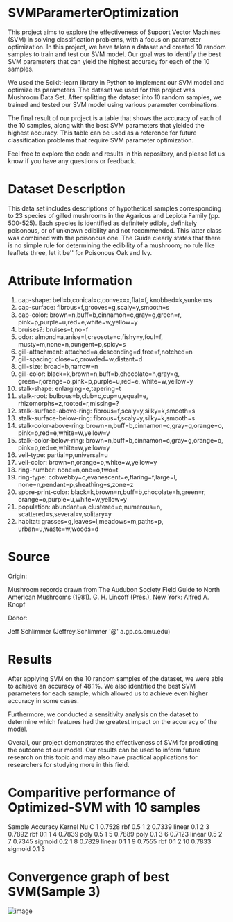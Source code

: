 # SVMParamerterOptimization
This project aims to explore the effectiveness of Support Vector Machines (SVM) in solving classification problems, with a focus on parameter optimization. In this project, we have taken a dataset and created 10 random samples to train and test our SVM model. Our goal was to identify the best SVM parameters that can yield the highest accuracy for each of the 10 samples.

We used the Scikit-learn library in Python to implement our SVM model and optimize its parameters. The dataset we used for this project was Mushroom Data Set. After splitting the dataset into 10 random samples, we trained and tested our SVM model using various parameter combinations.

The final result of our project is a table that shows the accuracy of each of the 10 samples, along with the best SVM parameters that yielded the highest accuracy. This table can be used as a reference for future classification problems that require SVM parameter optimization.

Feel free to explore the code and results in this repository, and please let us know if you have any questions or feedback.
# Dataset Description

This data set includes descriptions of hypothetical samples corresponding to 23 species of gilled mushrooms in the Agaricus and Lepiota Family (pp. 500-525). Each species is identified as definitely edible, definitely poisonous, or of unknown edibility and not recommended. This latter class was combined with the poisonous one. The Guide clearly states that there is no simple rule for determining the edibility of a mushroom; no rule like leaflets three, let it be'' for Poisonous Oak and Ivy.
# Attribute Information

   1. cap-shape: bell=b,conical=c,convex=x,flat=f, knobbed=k,sunken=s
2. cap-surface: fibrous=f,grooves=g,scaly=y,smooth=s
3. cap-color: brown=n,buff=b,cinnamon=c,gray=g,green=r, pink=p,purple=u,red=e,white=w,yellow=y
4. bruises?: bruises=t,no=f
5. odor: almond=a,anise=l,creosote=c,fishy=y,foul=f, musty=m,none=n,pungent=p,spicy=s
6. gill-attachment: attached=a,descending=d,free=f,notched=n
7. gill-spacing: close=c,crowded=w,distant=d
8. gill-size: broad=b,narrow=n
9. gill-color: black=k,brown=n,buff=b,chocolate=h,gray=g, green=r,orange=o,pink=p,purple=u,red=e, white=w,yellow=y
10. stalk-shape: enlarging=e,tapering=t
11. stalk-root: bulbous=b,club=c,cup=u,equal=e, rhizomorphs=z,rooted=r,missing=?
12. stalk-surface-above-ring: fibrous=f,scaly=y,silky=k,smooth=s
13. stalk-surface-below-ring: fibrous=f,scaly=y,silky=k,smooth=s
14. stalk-color-above-ring: brown=n,buff=b,cinnamon=c,gray=g,orange=o, pink=p,red=e,white=w,yellow=y
15. stalk-color-below-ring: brown=n,buff=b,cinnamon=c,gray=g,orange=o, pink=p,red=e,white=w,yellow=y
16. veil-type: partial=p,universal=u
17. veil-color: brown=n,orange=o,white=w,yellow=y
18. ring-number: none=n,one=o,two=t
19. ring-type: cobwebby=c,evanescent=e,flaring=f,large=l, none=n,pendant=p,sheathing=s,zone=z
20. spore-print-color: black=k,brown=n,buff=b,chocolate=h,green=r, orange=o,purple=u,white=w,yellow=y
21. population: abundant=a,clustered=c,numerous=n, scattered=s,several=v,solitary=y
22. habitat: grasses=g,leaves=l,meadows=m,paths=p, urban=u,waste=w,woods=d

# Source

Origin:

Mushroom records drawn from The Audubon Society Field Guide to North American Mushrooms (1981). G. H. Lincoff (Pres.), New York: Alfred A. Knopf

Donor:

Jeff Schlimmer (Jeffrey.Schlimmer '@' a.gp.cs.cmu.edu)

# Results

After applying SVM on the 10 random samples of the dataset, we were able to achieve an accuracy of 48.1%. We also identified the best SVM parameters for each sample, which allowed us to achieve even higher accuracy in some cases.

Furthermore, we conducted a sensitivity analysis on the dataset to determine which features had the greatest impact on the accuracy of the model.

Overall, our project demonstrates the effectiveness of SVM for predicting the outcome of our model. Our results can be used to inform future research on this topic and may also have practical applications for researchers for studying more in this field.

# Comparitive performance of Optimized-SVM with 10 samples
Sample 	Accuracy 	    Kernel 	Nu 	    C
1   	0.7528 	         rbf     0.5 	1
2 	    0.7339 	        linear 	0.1 	2
3 	    0.7892 	        rbf 	0.1 	1
4 	    0.7839      	poly 	0.5 	1
5 	    0.7889      	poly 	0.1 	3
6 	    0.7123      	linear 	0.5 	2
7 	    0.7345      	sigmoid 0.2 	1
8 	    0.7829      	linear 	0.1 	1
9 	    0.7555 	        rbf 	0.1 	2
10  	0.7833 	        sigmoid 0.1 	3

# Convergence graph of best SVM(Sample 3)
![image](https://user-images.githubusercontent.com/90544418/233167137-1bcd8e9a-8559-4049-9744-9dd1de9dd13b.png)

